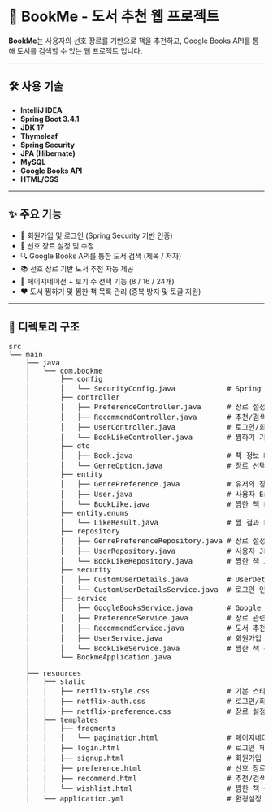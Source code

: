 # 📘 BookMe - 도서 추천 웹 프로젝트

**BookMe**는 사용자의 선호 장르를 기반으로 책을 추천하고, Google Books API를 통해 도서를 검색할 수 있는 웹 프로젝트 입니다.  


---

## 🛠 사용 기술
- **IntelliJ IDEA**
- **Spring Boot 3.4.1**
- **JDK 17**
- **Thymeleaf**
- **Spring Security**
- **JPA (Hibernate)**
- **MySQL**
- **Google Books API**
- **HTML/CSS**

---

## ✨ 주요 기능

- 🔐 회원가입 및 로그인 (Spring Security 기반 인증)
- 🎯 선호 장르 설정 및 수정
- 🔍 Google Books API를 통한 도서 검색 (제목 / 저자)
- 📚 선호 장르 기반 도서 추천 자동 제공
- 📄 페이지네이션 + 보기 수 선택 기능 (8 / 16 / 24개)
- ❤️ 도서 찜하기 및 찜한 책 목록 관리 (중복 방지 및 토글 지원)

---

## 📁 디렉토리 구조

<pre>
src
└── main
    ├── java
    │   └── com.bookme
    │       ├── config
    │       │   └── SecurityConfig.java            # Spring Security 설정
    │       ├── controller
    │       │   ├── PreferenceController.java      # 장르 설정 컨트롤러
    │       │   ├── RecommendController.java       # 추천/검색 페이지 컨트롤러
    │       │   ├── UserController.java            # 로그인/회원가입 처리
    │       │   └── BookLikeController.java        # 찜하기 기능 컨트롤러
    │       ├── dto
    │       │   ├── Book.java                      # 책 정보 DTO
    │       │   └── GenreOption.java               # 장르 선택 항목
    │       ├── entity
    │       │   ├── GenrePreference.java           # 유저의 장르 설정 Entity
    │       │   ├── User.java                      # 사용자 Entity
    │       │   └── BookLike.java                  # 찜한 책 Entity
    │       ├── entity.enums
    │       │   └── LikeResult.java                # 찜 결과 Enum
    │       ├── repository
    │       │   ├── GenrePreferenceRepository.java # 장르 설정 JPA 리포지토리
    │       │   ├── UserRepository.java            # 사용자 JPA 리포지토리
    │       │   └── BookLikeRepository.java        # 찜한 책 JPA 리포지토리
    │       ├── security
    │       │   ├── CustomUserDetails.java         # UserDetails 구현체
    │       │   └── CustomUserDetailsService.java  # 로그인 인증 서비스
    │       ├── service
    │       │   ├── GoogleBooksService.java        # Google Books API 호출 로직
    │       │   ├── PreferenceService.java         # 장르 관련 서비스
    │       │   ├── RecommendService.java          # 도서 추천 서비스
    │       │   ├── UserService.java               # 회원가입 서비스
    │       │   └── BookLikeService.java           # 찜한 책 관련 서비스
    │       └── BookmeApplication.java             
    │
    ├── resources
    │   ├── static
    │   │   ├── netflix-style.css                  # 기본 스타일
    │   │   ├── netflix-auth.css                   # 로그인/회원가입 스타일
    │   │   ├── netflix-preference.css             # 장르 설정 스타일
    │   ├── templates
    │   │   ├── fragments
    │   │   │   └── pagination.html                # 페이지네이션 템플릿
    │   │   ├── login.html                         # 로그인 페이지
    │   │   ├── signup.html                        # 회원가입 페이지
    │   │   ├── preference.html                    # 선호 장르 설정 페이지
    │   │   ├── recommend.html                     # 추천/검색 페이지
    │   │   └── wishlist.html                      # 찜한 책 목록 페이지
    │   └── application.yml                        # 환경설정 파일
</pre>

